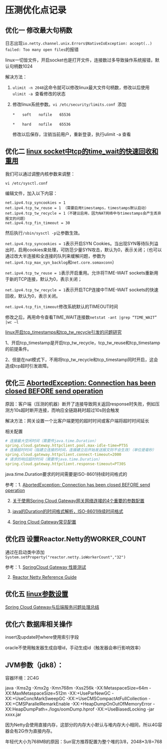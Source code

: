 # 压测优化点记录

## 优化一  修改最大句柄数

日志出现`io.netty.channel.unix.Errors$NativeIoException: accept(..) failed: Too many open files`的报错

linux一切皆文件，开启socket也是打开文件，连接数过多导致操作系统报错，默认句柄数1024

解决方法：

1. `ulimit -n 2048`这命令就可以修改linux最大文件句柄数，修改以后使用`ulimit -a `查看修改的状态

2. 修改linux系统参数。`vi /etc/security/limits.conf `添加

   ``` 
   *　　soft　　nofile　　65536
   
   *　　hard　　nofile　　65536
   ```

   修改以后保存，注销当前用户，重新登录，执行ulimit -a 查看

## 优化二  [linux socket中tcp的time_wait的快速回收和重用](https://www.cnblogs.com/icemonkey/p/10448750.html)

我们可以通过调整内核参数来调整：

`vi /etc/sysctl.conf`

编辑文件，加入以下内容：

```
net.ipv4.tcp_syncookies = 1
net.ipv4.tcp_tw_reuse = 1 （需要启用timestamps，timestamps默认启动）
net.ipv4.tcp_tw_recycle = 1（不建议启用，因为NAT网络中与timestamps会产生丢弃报文的问题）
net.ipv4.tcp_fin_timeout = 30 
```

然后执行`/sbin/sysctl -p`让参数生效。



`net.ipv4.tcp_syncookies = 1`表示开启SYN Cookies。当出现SYN等待队列溢出时，启用cookies来处理，可防范少量SYN攻击，默认为0，表示关闭；（也可以通过改大半连接和全连接的队列来缓解问题，参数为`net.ipv4.tcp_max_syn_backlog`和`net.core.somaxconn`）

`net.ipv4.tcp_tw_reuse = 1`表示开启重用。允许将TIME-WAIT sockets重新用于新的TCP连接，默认为0，表示关闭；

`net.ipv4.tcp_tw_recycle = 1`表示开启TCP连接中TIME-WAIT sockets的快速回收，默认为0，表示关闭。

`net.ipv4.tcp_fin_timeout`修改系統默认的TIMEOUT时间

修改之后，再用命令查看TIME_WAIT连接数`netstat -ant |grep “TIME_WAIT” |wc –l`



[linux开启tcp_timestamps和tcp_tw_recycle引发的问题研究](https://www.cnblogs.com/charlieroro/p/11593410.html)

1、开启tcp_timestamp是开启tcp_tw_recycle，tcp_tw_reuse和tcp_timestamp的前提条件。

2、但是在nat模式下，不用将tcp_tw_recycle和tcp_timestamp同时开启，这会造成tcp超时引发故障。



## 优化三 [AbortedException: Connection has been closed BEFORE send operation](https://github.com/reactor/reactor-netty/issues/1540)

原因：客户端（压测的机器）断开了连接导致网关返回response时失败，例如压测方10s超时断开连接，而响应全链路耗时超过10s则会触发

解决方法：网关设置一个比客户端更短的超时时间或客户端将超时时间延长

相关配置

```yml
# 连接最大空闲时间（需要传java.time.Duration）
spring.cloud.gateway.httpclient.pool.max-idle-time=PT5S
# 连接超时时间（指建立连接的时间，连接建立后开始发送报文则不会生效）（单位是毫秒）
spring.cloud.gateway.httpclient.connect-timeout=2000
# 请求的响应超时时间（需要传java.time.Duration）
spring.cloud.gateway.httpclient.response-timeout=PT30S
```

java.time.Duration要求的时间需要是ISO-8601持续时间格式的

参考：1. [AbortedException: Connection has been closed BEFORE send operation](https://github.com/reactor/reactor-netty/issues/1540)

2. [关于使用Spring Cloud Gateway网关网络连接的4个重要的参数配置](https://blog.csdn.net/ankeway/article/details/108745751)

3. [java的Duration的时间格式解析，ISO-8601持续时间格式](https://blog.csdn.net/qq_42006120/article/details/101992163)

4. [Spring Cloud Gateway常见配置](https://cloud.spring.io/spring-cloud-gateway/reference/html/appendix.html#common-application-properties)



## 优化四 设置Reactor.Netty的WORKER_COUNT

通过在启动类中添加`System.setProperty("reactor.netty.ioWorkerCount","32")`

参考：1. [SpringCloud Gateway 性能测试](https://www.jianshu.com/p/f028491c8f34)

2. [Reactor Netty Reference Guide](https://projectreactor.io/docs/netty/snapshot/reference/index.html#tcp-server)



## 优化五 [linux参数设置](https://www.cnblogs.com/fczjuever/archive/2013/04/17/3026694.html)



[Spring Cloud Gateway与后端服务问题处理总结](https://www.jianshu.com/p/ee180c78f999)



## 优化六 数据库相关操作

insert及update时where使用索引字段

oracle不使用触发器生成自增id，手动生成id（触发器会串行影响效率）



## JVM参数（jdk8）：

容器环境：2C4G

java -Xms2g -Xmx2g -Xmn768m -Xss256k -XX:MetaspaceSize=64m -XX:MaxMetaspaceSize=512m -XX:+UseParNewGC -XX:+UseConcMarkSweepGC -XX:+UseCMSCompactAtFullCollection -XX:+CMSParallelRemarkEnable -XX:+HeapDumpOnOutOfMemoryError -XX:HeapDumpPath=./logs/oomDump.hprof -XX:+UseBiasedLocking -jar xxxx.jar



因为Netty会使用直接内存，这部分的内存大小默认与堆内存大小相同，所以4G容器会有2G作为直接内存。

年轻代大小为768MB的原因：Sun官方推荐配置为整个堆的3/8，2048*3/8=768
